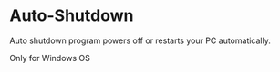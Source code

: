 # Auto-Shutdown
Auto shutdown program powers off or restarts your PC automatically.

Only for Windows OS
